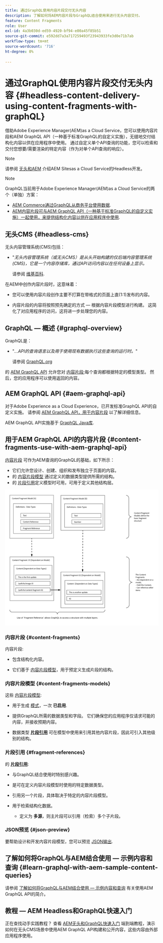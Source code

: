 ```yaml
---
title: 通过GraphQL使用内容片段交付无头内容
description: 了解如何将AEM内容片段与GraphQL结合使用来进行无头内容交付。
feature: Content Fragments
role: User
exl-id: 4a3b030d-ed59-4920-bf94-e00a45f85b51
source-git-commit: e592dd7a3a717259493f23943933fe3d0e71b7ab
workflow-type: tm+mt
source-wordcount: '716'
ht-degree: 0%

---
```


# 通过GraphQL使用内容片段交付无头内容 {#headless-content-delivery-using-content-fragments-with-graphQL}

借助Adobe Experience Manager(AEM)as a Cloud Service，您可以使用内容片段和AEM GraphQL API（一种基于标准GraphQL的自定义实施），无缝地交付结构化内容以供在应用程序中使用。 通过自定义单个API查询的功能，您可以检索和交付您想要/需要渲染的特定内容（作为对单个API查询的响应）。

>[!NOTE]
>
>请参阅 [无头和AEM](/help/headless/introduction.md) 介绍AEM Sitesas a Cloud Service的Headless开发。

>[!NOTE]
>
>GraphQL当前用于Adobe Experience Manager(AEM)as a Cloud Service的两个（单独）方案：
>
>* [AEM Commerce通过GraphQL从商务平台使用数据](/help/commerce-cloud/integrating/magento.md).
>* [AEM内容片段可与AEM GraphQL API（一种基于标准GraphQL的自定义实施）一起使用，来提供结构化内容以供在应用程序中使用](/help/headless/graphql-api/content-fragments.md).


## 无头CMS {#headless-cms}

无头内容管理系统(CMS)包括：

* &quot;*无头内容管理系统（或无头CMS）是从头开始构建的仅后端内容管理系统(CMS)，它是一个内容存储库，通过API访问内容以在任何设备上显示。*

   请参阅 [维基百科](https://en.wikipedia.org/wiki/Headless_content_management_system).

在AEM中创作内容片段时，这意味着：

* 您可以使用内容片段创作主要不打算在带格式的页面上直(1:1)发布的内容。

* 内容片段的内容将按照预先确定的方式 — 根据内容片段模型进行构建。 这简化了对应用程序的访问，这将进一步处理您的内容。

## GraphQL — 概述 {#graphql-overview}

GraphQL是：

* &quot;*...API的查询语言以及用于使用现有数据执行这些查询的运行时。*&quot;

   请参阅 [GraphQL.org](https://graphql.org)

的 [AEM GraphQL API](#aem-graphql-api) 允许您对 [内容片段](/help/assets/content-fragments/content-fragments.md);每个查询都根据特定的模型类型。 然后，您的应用程序可以使用返回的内容。

## AEM GraphQL API {#aem-graphql-api}

对于Adobe Experience as a Cloud Experience，已开发标准GraphQL API的自定义实施。 请参阅 [AEM GraphQL API，用于内容片段](/help/headless/graphql-api/content-fragments.md) 以了解详细信息。

AEM GraphQL API实施基于 [GraphQL Java库](https://graphql.org/code/#java).

## 用于AEM GraphQL API的内容片段 {#content-fragments-use-with-aem-graphql-api}

[内容片段](#content-fragments) 可作为AEM查询的GraphQL的基础，如下所示：

* 它们允许您设计、创建、组织和发布独立于页面的内容。
* 的 [内容片段模型](#content-fragments-models) 通过定义的数据类型提供所需的结构。
* 的 [片段引用](#fragment-references)定义模型时可用，可用于定义其他结构层。

![与GraphQL一起使用的内容片段](assets/cfm-nested-01.png "与GraphQL一起使用的内容片段")

### 内容片段 {#content-fragments}

内容片段:

* 包含结构化内容。

* 它们基于 [内容片段模型](#content-fragments-models)，用于预定义生成片段的结构。

### 内容片段模型 {#content-fragments-models}

这些 [内容片段模型](/help/assets/content-fragments/content-fragments-models.md):

* 用于生成 [模式](https://graphql.org/learn/schema/)，一次 **已启用**.

* 提供GraphQL所需的数据类型和字段。 它们确保您的应用程序仅请求可能的内容，并接收预期内容。

* 数据类型 **[片段引用](#fragment-references)** 可在模型中使用来引用其他内容片段，因此可引入其他级别的结构。

### 片段引用 {#fragment-references}

的 **[片段引用](/help/assets/content-fragments/content-fragments-models.md#fragment-reference-nested-fragments)**:

* 与GraphQL结合使用时特别感兴趣。

* 是可在定义内容片段模型时使用的特定数据类型。

* 引用另一个片段，具体取决于特定的内容片段模型。

* 用于检索结构化数据。

   * 定义为 **多源**，则主片段可以引用（检索）多个子片段。

### JSON预览 {#json-preview}

要帮助设计和开发内容片段模型，您可以预览 [JSON输出](/help/assets/content-fragments/content-fragments-json-preview.md).

## 了解如何将GraphQL与AEM结合使用 — 示例内容和查询 {#learn-graphql-with-aem-sample-content-queries}

请参阅 [了解如何将GraphQL与AEM结合使用 — 示例内容和查询](/help/headless/graphql-api/sample-queries.md) 有关使用AEM GraphQL API的简介。

## 教程 — AEM Headless和GraphQL快速入门

正在查找动手实践教程？ 查看 [AEM无头和GraphQL快速入门](https://experienceleague.adobe.com/docs/experience-manager-learn/getting-started-with-aem-headless/graphql/overview.html) 端到端教程，演示如何在无头CMS场景中使用AEM GraphQL API构建和公开内容，这些内容由外部应用程序使用。
